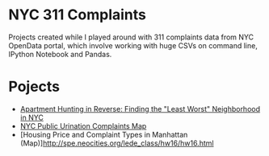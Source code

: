 # NYC 311 Complaints
Projects created while I played around with 311 complaints data from NYC OpenData portal, which involve working with huge CSVs on command line, IPython Notebook and Pandas. 

# Pojects
- [Apartment Hunting in Reverse: Finding the "Least Worst" Neighborhood in NYC](https://github.com/spepechen/NYC_311_complaints/wiki/Apartment-Hunting-in-Reverse) 
- [NYC Public Urination Complaints Map](https://spe.cartodb.com/viz/6fb171ce-4ebe-11e5-8cd1-0e0c41326911/public_map)
- [Housing Price and Complaint Types in Manhattan (Map)]http://spe.neocities.org/lede_class/hw16/hw16.html
